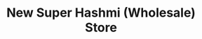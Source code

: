 ---
title: "New Super Hashmi (Wholesale) Store"
url: /karachi/new-super-hashmi-wholesale-store/
shop: wholesale
---